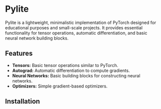 # Pylite

Pylite is a lightweight, minimalistic implementation of PyTorch designed for educational purposes and small-scale projects. It provides essential functionality for tensor operations, automatic differentiation, and basic neural network building blocks.

## Features

- **Tensors:** Basic tensor operations similar to PyTorch.
- **Autograd:** Automatic differentiation to compute gradients.
- **Neural Networks:** Basic building blocks for constructing neural networks.
- **Optimizers:** Simple gradient-based optimizers.

## Installation

